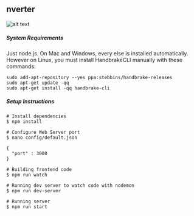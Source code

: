 ## nverter

![alt text](https://i.imgur.com/EsH3k9S.png)

##### System Requirements

Just node.js. On Mac and Windows, every else is installed automatically. However on Linux, you must install HandbrakeCLI manually with these commands:

```
sudo add-apt-repository --yes ppa:stebbins/handbrake-releases
sudo apt-get update -qq
sudo apt-get install -qq handbrake-cli
```

##### Setup Instructions

```
# Install dependencies
$ npm install 

# Configure Web Server port
$ nano config/default.json

{
  "port" : 3000
}

# Building frontend code
$ npm run watch

# Running dev server to watch code with nodemon
$ npm run dev-server

# Running server
$ npm run start
```